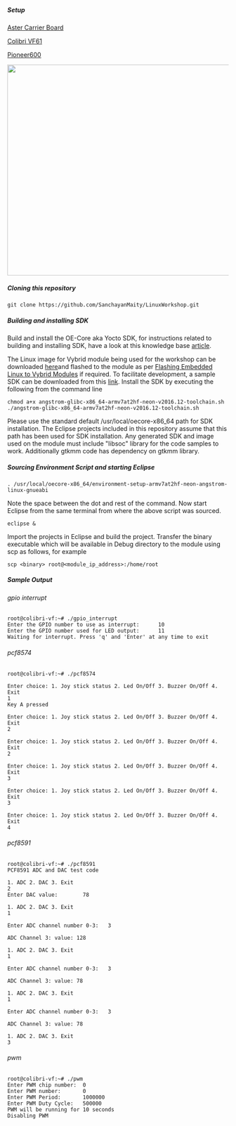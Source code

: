 ##### Setup

[Aster Carrier Board](https://www.toradex.com/products/carrier-boards/aster-carrier-board)

[Colibri VF61](https://www.toradex.com/computer-on-modules/colibri-arm-family/nxp-freescale-vybrid-vf6xx)

[Pioneer600](http://www.waveshare.com/wiki/Pioneer600)

<img src="https://github.com/SanchayanMaity/LinuxWorkshop/blob/master/images/aster-pioneer600.jpg" width="640" height="480">

##### Cloning this repository

```
git clone https://github.com/SanchayanMaity/LinuxWorkshop.git
```

##### Building and installing SDK

Build and install the OE-Core aka Yocto SDK, for instructions related to building and installing SDK, have a look at this knowledge base [article](http://developer.toradex.com/knowledge-base/linux-sdks).

The Linux image for Vybrid module being used for the workshop can be downloaded [here](https://share.toradex.com/9dlqpzgduzomatw)and flashed to the module as per [Flashing Embedded Linux to Vybrid Modules](http://developer.toradex.com/knowledge-base/flashing-linux-on-vybrid-modules) if required. To facilitate development, a sample SDK can be downloaded from this [link](https://share.toradex.com/erezkkl0c5yunve). Install the SDK by executing the following from the command line

```
chmod a+x angstrom-glibc-x86_64-armv7at2hf-neon-v2016.12-toolchain.sh
./angstrom-glibc-x86_64-armv7at2hf-neon-v2016.12-toolchain.sh
```

Please use the standard default /usr/local/oecore-x86_64 path for SDK installation. The Eclipse projects included in this repository assume that this path has been used for SDK installation. Any generated SDK and image used on the module must include "libsoc" library for the code samples to work. Additionally gtkmm code has dependency on gtkmm library.

##### Sourcing Environment Script and starting Eclipse
```
. /usr/local/oecore-x86_64/environment-setup-armv7at2hf-neon-angstrom-linux-gnueabi
```

Note the space between the dot and rest of the command. Now start Eclipse from the same terminal from where the above script was sourced.

```
eclipse &
```

Import the projects in Eclipse and build the project. Transfer the binary executable which will be available in Debug directory to the module using scp as follows, for example

```
scp <binary> root@<module_ip_address>:/home/root
```

##### Sample Output

###### gpio interrupt
```
root@colibri-vf:~# ./gpio_interrupt 
Enter the GPIO number to use as interrupt:      10
Enter the GPIO number used for LED output:      11
Waiting for interrupt. Press 'q' and 'Enter' at any time to exit
```

###### pcf8574
```
root@colibri-vf:~# ./pcf8574

Enter choice: 1. Joy stick status 2. Led On/Off 3. Buzzer On/Off 4. Exit
1
Key A pressed

Enter choice: 1. Joy stick status 2. Led On/Off 3. Buzzer On/Off 4. Exit
2

Enter choice: 1. Joy stick status 2. Led On/Off 3. Buzzer On/Off 4. Exit
2

Enter choice: 1. Joy stick status 2. Led On/Off 3. Buzzer On/Off 4. Exit
3

Enter choice: 1. Joy stick status 2. Led On/Off 3. Buzzer On/Off 4. Exit
3

Enter choice: 1. Joy stick status 2. Led On/Off 3. Buzzer On/Off 4. Exit
4
```

###### pcf8591
```
root@colibri-vf:~# ./pcf8591 
PCF8591 ADC and DAC test code

1. ADC 2. DAC 3. Exit
2
Enter DAC value:        78

1. ADC 2. DAC 3. Exit
1

Enter ADC channel number 0-3:   3

ADC Channel 3: value: 128

1. ADC 2. DAC 3. Exit
1

Enter ADC channel number 0-3:   3

ADC Channel 3: value: 78

1. ADC 2. DAC 3. Exit
1

Enter ADC channel number 0-3:   3

ADC Channel 3: value: 78

1. ADC 2. DAC 3. Exit
3
```

###### pwm
```
root@colibri-vf:~# ./pwm 
Enter PWM chip number:  0
Enter PWM number:       0
Enter PWM Period:       1000000
Enter PWM Duty Cycle:   500000
PWM will be running for 10 seconds
Disabling PWM
```
